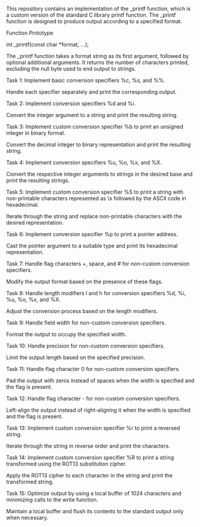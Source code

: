 This repository contains an implementation of the _printf function, which is a custom version of the standard C library printf function. The _printf function is designed to produce output according to a specified format.

Function Prototype

int _printf(const char *format, ...);

The _printf function takes a format string as its first argument, followed by optional additional arguments. It returns the number of characters printed, excluding the null byte used to end output to strings.

Task 1: Implement basic conversion specifiers %c, %s, and %%.

Handle each specifier separately and print the corresponding output.

Task 2: Implement conversion specifiers %d and %i.

Convert the integer argument to a string and print the resulting string.

Task 3: Implement custom conversion specifier %b to print an unsigned integer in binary format.

Convert the decimal integer to binary representation and print the resulting string.

Task 4: Implement conversion specifiers %u, %o, %x, and %X.

Convert the respective integer arguments to strings in the desired base and print the resulting strings.

Task 5: Implement custom conversion specifier %S to print a string with non-printable characters represented as \x followed by the ASCII code in hexadecimal.

Iterate through the string and replace non-printable characters with the desired representation.

Task 6: Implement conversion specifier %p to print a pointer address.

Cast the pointer argument to a suitable type and print its hexadecimal representation.

Task 7: Handle flag characters +, space, and # for non-custom conversion specifiers.

Modify the output format based on the presence of these flags.

Task 8: Handle length modifiers l and h for conversion specifiers %d, %i, %u, %o, %x, and %X.

Adjust the conversion process based on the length modifiers.

Task 9: Handle field width for non-custom conversion specifiers.

Format the output to occupy the specified width.

Task 10: Handle precision for non-custom conversion specifiers.

Limit the output length based on the specified precision.

Task 11: Handle flag character 0 for non-custom conversion specifiers.

Pad the output with zeros instead of spaces when the width is specified and the flag is present.

Task 12: Handle flag character - for non-custom conversion specifiers.

Left-align the output instead of right-aligning it when the width is specified and the flag is present.

Task 13: Implement custom conversion specifier %r to print a reversed string.

Iterate through the string in reverse order and print the characters.

Task 14: Implement custom conversion specifier %R to print a string transformed using the ROT13 substitution cipher.

 Apply the ROT13 cipher to each character in the string and print the transformed string.

Task 15: Optimize output by using a local buffer of 1024 characters and minimizing calls to the write function.

 Maintain a local buffer and flush its contents to the standard output only when necessary.

